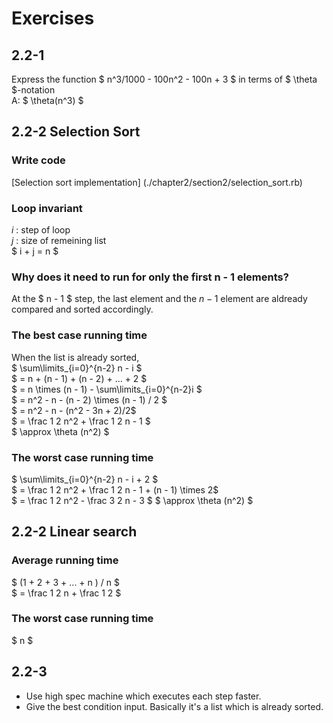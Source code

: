 # Exercises
## 2.2-1
Express the function $ n^3/1000 - 100n^2 - 100n + 3 $ in terms of $ \theta $-notation   
A: $ \theta(n^3) $

## 2.2-2 Selection Sort
### Write code  
[Selection sort implementation] (./chapter2/section2/selection_sort.rb)

### Loop invariant  
$i$ : step of loop  
$j$ : size of remeining list   
$ i + j = n $

### Why does it need to run for only the first n - 1 elements?
At the $ n - 1 $ step, the last element and the $n-1$ element are aldready compared and sorted accordingly.

### The best case running time
When the list is already sorted,   
$ \sum\limits_{i=0}^{n-2} n - i $  
$ = n + (n - 1) + (n - 2) + ... + 2 $  
$ = n \times (n - 1) - \sum\limits_{i=0}^{n-2}i $  
$ = n^2 - n - (n - 2) \times (n - 1) / 2 $  
$ = n^2 - n - (n^2 - 3n + 2)/2$  
$ = \frac 1 2 n^2 + \frac 1 2 n - 1 $   
$ \approx \theta (n^2) $

### The worst case running time
$ \sum\limits_{i=0}^{n-2} n - i + 2 $  
$ = \frac 1 2 n^2 + \frac 1 2 n - 1 + (n - 1) \times 2$  
$ = \frac 1 2 n^2 - \frac 3 2 n - 3 $
$ \approx \theta (n^2) $

## 2.2-2 Linear search
### Average running time
$ (1 + 2 + 3 + ... + n ) / n $  
$ = \frac 1 2 n + \frac 1 2 $

### The worst case running time
$ n $

## 2.2-3
* Use high spec machine which executes each step faster.
* Give the best condition input. Basically it's a list which is already sorted.
